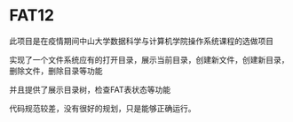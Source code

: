# FAT12
此项目是在疫情期间中山大学数据科学与计算机学院操作系统课程的选做项目

实现了一个文件系统应有的打开目录，展示当前目录，创建新文件，创建新目录，删除文件，删除目录等功能

并且提供了展示目录树，检查FAT表状态等功能

代码规范较差，没有很好的规划，只是能够正确运行。
